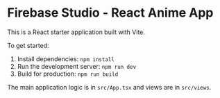 
# Firebase Studio - React Anime App

This is a React starter application built with Vite.

To get started:

1.  Install dependencies: `npm install`
2.  Run the development server: `npm run dev`
3.  Build for production: `npm run build`

The main application logic is in `src/App.tsx` and views are in `src/views`.
